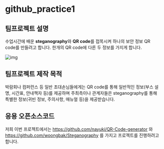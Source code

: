 # github_practice1

## 팀프로젝트 설명

수업시간에 배운 **steganography**와 **QR code**를 접목시켜 하나의 보안 정보 QR code를 만들려고 합니다.
한개의 QR code에 다른 두 정보를 가지게 합니다.

![img](https://user-images.githubusercontent.com/44853425/49075879-14e12a00-f27b-11e8-8476-a18990085a3c.png)


## 팀프로젝트 제작 목적

박람회나 컴퍼런스 등 일반 초대손님들에게는 QR code를 통해 일반적인 정보(부스 설명, 시간표, 안내책자 등)를 제공하며
주최측이나 관계자들은 steganography를 통해 특별한 정보(귀빈 정보, 주의사항, 매뉴얼 등)을 제공받습니다.


## 응용 오픈소스코드

저희 이번 프로젝트에서는 https://github.com/nayuki/QR-Code-generator 와 https://github.com/woongbak/Steganography 를
가지고 프로젝트를 진행하려고 합니다.

